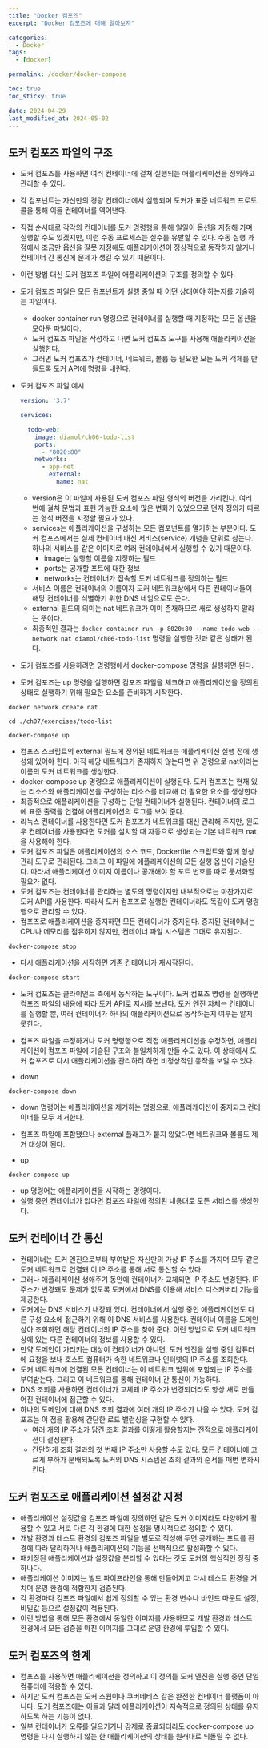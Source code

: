 ```yaml
---
title: "Docker 컴포즈"
excerpt: "Docker 컴포즈에 대해 알아보자"

categories:
  - Docker
tags:
  - [docker]

permalink: /docker/docker-compose

toc: true
toc_sticky: true

date: 2024-04-29
last_modified_at: 2024-05-02
---
```


## 도커 컴포즈 파일의 구조
- 도커 컴포즈를 사용하면 여러 컨테이너에 걸쳐 실행되는 애플리케이션을 정의하고 관리할 수 있다.
- 각 컴포넌트는 자신만의 경량 컨테이너에서 실행되며 도커가 표준 네트워크 프로토콜을 통해 이들 컨테이너를 엮어낸다.
- 직접 순서대로 각각의 컨테이너를 도커 명령행을 통해 일일이 옵션을 지정해 가며 실행할 수도 있겠지만, 이런 수동 프로세스는 실수를 유발할 수 있다. 수동 실행 과정에서 조금만 옵션을 잘못 지정해도 애플리케이션이 정상적으로 동작하지 않거나 컨테이너 간 통신에 문제가 생길 수 있기 때문이다.
- 이런 방법 대신 도커 컴포즈 파일에 애플리케이션의 구조를 정의할 수 있다.
- 도커 컴포즈 파일은 모든 컴포넌트가 실행 중일 때 어떤 상태여야 하는지를 기술하는 파일이다.
  - docker container run 명령으로 컨테이너를 실행할 때 지정하는 모든 옵션을 모아둔 파일이다.
  - 도커 컴포즈 파일을 작성하고 나면 도커 컴포즈 도구를 사용해 애플리케이션을 실행한다.
  - 그러면 도커 컴포즈가 컨테이너, 네트워크, 볼륨 등 필요한 모든 도커 객체를 만들도록 도커 API에 명령을 내린다.
- 도커 컴포즈 파일 예시

    ``` yaml
    version: '3.7'
    
    services:
    
      todo-web: 
        image: diamol/ch06-todo-list
        ports:
          - "8020:80"
        networks:
          - app-net
            external:
              name: nat
    ```

  - version은 이 파일에 사용된 도커 컴포즈 파일 형식의 버전을 가리킨다. 여러 번에 걸쳐 문법과 표현 가능한 요소에 많은 변화가 있었으므로 먼저 정의가 따르는 형식 버전을 지정할 필요가 있다.
  - services는 애플리케이션을 구성하는 모든 컴포넌트를 열거하는 부분이다. 도커 컴포즈에서는 실제 컨테이너 대신 서비스(service) 개념을 단위로 삼는다. 하나의 서비스를 같은 이미지로 여러 컨테이너에서 실행할 수 있기 때문이다.
    - image는 실행할 이름을 지정하는 필드
    - ports는 공개할 포트에 대한 정보
    - networks는 컨테이너가 접속할 도커 네트워크를 정의하는 필드
  - 서비스 이름은 컨테이너의 이름이자 도커 네트워크상에서 다른 컨테이너들이 해당 컨테이너를 식별하기 위한 DNS 네임으로도 쓴다.
  - external 필드의 의미는 nat 네트워크가 이미 존재하므로 새로 생성하지 말라는 뜻이다.
  - 최종적인 결과는 `docker container run -p 8020:80 --name todo-web --network nat diamol/ch06-todo-list` 명령을 실행한 것과 같은 상태가 된다.
- 도커 컴포즈를 사용하려면 명령행에서 docker-compose 명령을 실행하면 된다. 
- 도커 컴포즈는 up 명령을 실행하면 컴포즈 파일을 체크하고 애플리케이션을 정의된 상태로 실행하기 위해 필요한 요소를 준비하기 시작한다.
```
docker network create nat

cd ./ch07/exercises/todo-list

docker-compose up
```
- 컴포즈 스크립트의 external 필드에 정의된 네트워크는 애플리케이션 실행 전에 생성돼 있어야 한다. 아직 해당 네트워크가 존재하지 않는다면 위 명령으로 nat이라는 이름의 도커 네트워크를 생성한다.
- docker-compose up 명령으로 애플리케이션이 실행된다. 도커 컴포즈는 현재 있는 리소스와 애플리케이션을 구성하는 리소스를 비교해 더 필요한 요소를 생성한다.
- 최종적으로 애플리케이션을 구성하는 단일 컨테이너가 실행된다. 컨테이너의 로그에 표준 출력을 연결해 애플리케이션의 로그를 보여 준다. 
- 리눅스 컨테이너를 사용한다면 도커 컴포즈가 네트워크를 대신 관리해 주지만, 윈도우 컨테이너를 사용한다면 도커를 설치할 때 자동으로 생성되는 기본 네트워크 nat을 사용해야 한다.
- 도커 컴포즈 파일은 애플리케이션의 소스 코드, Dockerfile 스크립트와 함께 형상 관리 도구로 관리된다. 그리고 이 파일에 애플리케이션의 모든 실행 옵션이 기술된다. 따라서 애플리케이션 이미지 이름이나 공개해야 할 포트 번호를 따로 문서화할 필요가 없다.
- 도커 컴포즈는 컨테이너를 관리하는 별도의 명령이지만 내부적으로는 마찬가지로 도커 API를 사용한다. 따라서 도커 컴포즈로 실행한 컨테이너라도 똑같이 도커 명령행으로 관리할 수 있다.
- 컴포즈로 애플리케이션을 중지하면 모든 컨테이너가 중지된다. 중지된 컨테이너는 CPU나 메모리를 점유하지 않지만, 컨테이너 파일 시스템은 그대로 유지된다.
```
docker-compose stop
```
- 다시 애플리케이션을 시작하면 기존 컨테이너가 재시작된다.
```
docker-compose start
```
- 도커 컴포즈는 클라이언트 측에서 동작하는 도구이다. 도커 컴포즈 명령을 실행하면 컴포즈 파일의 내용에 따라 도커 API로 지시를 보낸다. 도커 엔진 자체는 컨테이너를 실행할 뿐, 여러 컨테이너가 하나의 애플리케이션으로 동작하는지 여부는 알지 못한다.
- 컴포즈 파일을 수정하거나 도커 명령행으로 직접 애플리케이션을 수정하면, 애플리케이션이 컴포즈 파일에 기술된 구조와 불일치하게 만들 수도 있다. 이 상태에서 도커 컴포즈로 다시 애플리케이션을 관리하려 하면 비정상적인 동작을 보일 수 있다.

- down
```
docker-compose down
```
- down 명령어는 애플리케이션을 제거하는 명령으로, 애플리케이션이 중지되고 컨테이너를 모두 제거한다.
- 컴포즈 파일에 포함됐으나 external 플래그가 붙지 않았다면 네트워크와 볼륨도 제거 대상이 된다. 

- up
```
docker-compose up
```
- up 명령어는 애플리케이션을 시작하는 명령이다. 
- 실행 중인 컨테이너가 없다면 컴포즈 파일에 정의된 내용대로 모든 서비스를 생성한다.

## 도커 컨테이너 간 통신
- 컨테이너는 도커 엔진으로부터 부여받은 자신만의 가상 IP 주소를 가지며 모두 같은 도커 네트워크로 연결돼 이 IP 주소를 통해 서로 통신할 수 있다.
- 그러나 애플리케이션 생애주기 동안에 컨테이너가 교체되면 IP 주소도 변경된다. IP 주소가 변경돼도 문제가 없도록 도커에서 DNS를 이용해 서비스 디스커버리 기능을 제공한다.
- 도커에는 DNS 서비스가 내장돼 있다. 컨테이너에서 실행 중인 애플리케이션도 다른 구성 요소에 접근하기 위해 이 DNS 서비스를 사용한다. 컨테이너 이름을 도메인 삼아 조회하면 해당 컨테이너의 IP 주소를 찾아 준다. 이런 방법으로 도커 네트워크상에 있는 다른 컨테이너의 정보를 사용할 수 있다.
- 만약 도메인이 가리키는 대상이 컨테이너가 아니면, 도커 엔진을 실행 중인 컴퓨터에 요청을 보내 호스트 컴퓨터가 속한 네트워크나 인터넷의 IP 주소를 조회한다.
- 도커 네트워크에 연결된 모든 컨테이너는 이 네트워크 범위에 포함되는 IP 주소를 부여받는다. 그리고 이 네트워크를 통해 컨테이너 간 통신이 가능하다.
- DNS 조회를 사용하면 컨테이너가 교체돼 IP 주소가 변경되더라도 항상 새로 만들어진 컨테이너에 접근할 수 있다.
- 하나의 도메인에 대해 DNS 조회 결과에 여러 개의 IP 주소가 나올 수 있다. 도커 컴포즈는 이 점을 활용해 간단한 로드 밸런싱을 구현할 수 있다.
  - 여러 개의 IP 주소가 담긴 조회 결과를 어떻게 활용할지는 전적으로 애플리케이션이 결정한다.
  - 간단하게 조회 결과의 첫 번째 IP 주소만 사용할 수도 있다. 모든 컨테이너에 고르게 부하가 분배되도록 도커의 DNS 시스템은 조회 결과의 순서를 매번 변화시킨다. 

## 도커 컴포즈로 애플리케이션 설정값 지정
- 애플리케이션 설정값을 컴포즈 파일에 정의하면 같은 도커 이미지라도 다양하게 활용할 수 있고 서로 다른 각 환경에 대한 설정을 명시적으로 정의할 수 있다.
- 개발 환경과 테스트 환경의 컴포즈 파일을 별도로 작성해 두면 공개하는 포트를 환경에 따라 달리하거나 애플리케이션의 기능을 선택적으로 활성화할 수 있다.
- 패키징된 애플리케이션과 설정값을 분리할 수 있다는 것도 도커의 핵심적인 장점 중 하나다.
- 애플리케이션 이미지는 빌드 파이프라인을 통해 만들어지고 다시 테스트 환경을 거치며 운영 환경에 적합한지 검증된다.
- 각 환경마다 컴포즈 파일에서 쉽게 정의할 수 있는 환경 변수나 바인드 마운트 설정, 비밀값 등으로 설정값이 적용된다.
- 이런 방법을 통해 모든 환경에서 동일한 이미지를 사용하므로 개발 환경과 테스트 환경에서 모든 검증을 마친 이미지를 그대로 운영 환경에 투입할 수 있다.

## 도커 컴포즈의 한계
- 컴포즈를 사용하면 애플리케이션을 정의하고 이 정의를 도커 엔진을 실행 중인 단일 컴퓨터에 적용할 수 있다. 
- 하지만 도커 컴포즈는 도커 스웜이나 쿠버네티스 같은 완전한 컨테이너 플랫폼이 아니다. 도커 컴포즈에는 이들과 달리 애플리케이션이 지속적으로 정의된 상태를 유지하도록 하는 기능이 없다.
- 일부 컨테이너가 오류를 일으키거나 강제로 종료되더라도 docker-compose up 명령을 다시 실행하지 않는 한 애플리케이션의 상태를 원래대로 되돌릴 수 없다.
